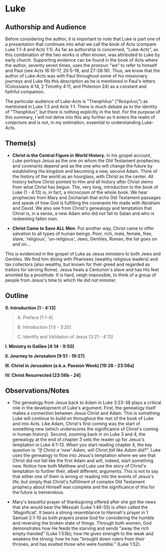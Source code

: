 # Luke


## Authorship and Audience
Before considering the author, it is important to note that Luke is part one of a presentation that continues into what we call the book of Acts (compare Luke 1:1-4 and Acts 1:1). As far as authorship is concerned, "Luke-Acts", as this combination of the two works is often known, was attributed to Luke by early church. Supporting evidence can be found in the book of Acts where the author, seventy seven times, uses the pronoun "we" to refer to himself and Paul (see Acts 16:10–17, 20:5–18, and 27-28:16). Thus, we know that the author of Luke-Acts was with Paul throughout some of his missionary journeys and Luke fits this description as he is mentioned in Paul's letters (Colossians 4:14, 2 Timothy 4:11, and Philemon 24) as a constant and faithful companion.

The particular audience of Luke-Acts is "Theophilus" ("θεόφιλος") as mentioned in Luke 1:3 and Acts 1:1. There is much debate as to the identity of "Theophilus", but there is nothing explicitly in the text. For the purpose of this summary, I will not delve into this any further as it enters the realm of conjecture and is not, in my estimation, essential to understanding Luke-Acts.


## Theme(s)
- **Christ is the Central Figure in World History.** In his gospel account, Luke portrays Jesus as the one on whom the Old Testament prophecies and covenants depend and as the one who will change the future by establishing His kingdom and becoming a new, second Adam. Think of the history of the world as an hourglass, with Christ as the center. All history before Christ pointed to Him and all history after Christ stems from what Christ has begun. The, very long, introduction to the book of Luke (1 - 4:13) is, in fact, a microcosm of the whole book. We hear prophecies from Mary and Zechariah that echo Old Testament passages and speak of how God is fulfilling the covenants He made with Abraham and David. We also see from Christ's genealogy and temptation that Christ is, in a sense, a new Adam who did not fall to Satan and who is redeeming fallen man.

- **Christ Came to Save ALL Men.** Put another way, Christ came to offer salvation to all types of human beings. Poor, rich, male, female, free, slave, 'religious', 'un-religious', Jews, Gentiles, Roman, the list goes on and on... 

This is evidenced in the gospel of Luke as Jesus ministers to both Jews and Gentiles. We find him dining with Pharisees (wealthy religious leaders) and tax collectors (also wealthy, but known for their greed and regarded as traitors for serving Rome). Jesus heals a Centurion's slave and has His feet anointed by a prostitute. It is hard, neigh impossible, to think of a group of people from Jesus's time to which He did not minister.


## Outline
**0. Introduction  [1 - 4:13]**

  > A. Preface  [1:1-4]
  > 
  > B. Introduction  [1:5 - 3:20]
  > 
  > C. Identify and Validation of Jesus  [3:21 - 4:13]

**I. Ministry in Galilee  [4:14 - 9:50]**

**II. Journey to Jerusalem  [9:51 - 19:27]**

**III. Christ in Jerusalem (a.k.a. Passion Week)  [19:28 - 23:56a]**

**IV. Christ Resurrected  [23:56b - *24*]**


## Observations/Notes
  - The genealogy from Jesus back to Adam in Luke 3:23-38 plays a critical role in the development of Luke's argument. First, the genealogy itself makes a connection between Jesus Christ and Adam. This is something Luke will continue to build on throughout the rest of the book of Luke and into Acts. Like Adam, Christ's first coming was the start of something new (which underscores the significance of Christ's coming in human history). Second, zooming back in on Luke 3 and 4, the genealogy at the end of chapter 3 sets the reader up for Jesus's temptation in Luke 4:1-13. When you start reading chapter 4, the key question is: *"If Christ a 'new' Adam, will Christ fall like Adam did?"*. Luke uses the genealogy to flow into Jesus's temptation where we see that Christ did not fall like the first Adam and will, indeed, start something new. Notice how both Matthew and Luke use the story of Christ's temptation to further their, albeit different, arguments. This is not to say that either one of them is wrong or reading into the events of Jesus's life, but simply that Christ's fulfillment of complex Old Testament prophecy about Himself was complete and the significance of this for the future is tremendous.

  - Mary's beautiful prayer of thanksgiving offered after she got the news that she would bear the Messiah (Luke 1:46-55) is often called the 'Magnificat'. It bears a strong resemblance to Hannah's prayer in 1 Samuel 2:1-10 as both prayers praise God for considering the humble and reversing the broken state of things. Through both women, God demonstrates how He feeds the starving and sends "away the rich empty-handed" (Luke 1:53b); how He gives strength to the weak and weakens the strong; how he has "brought down rulers from *their* thrones, and has exalted those who were humble." (Luke 1:52).
